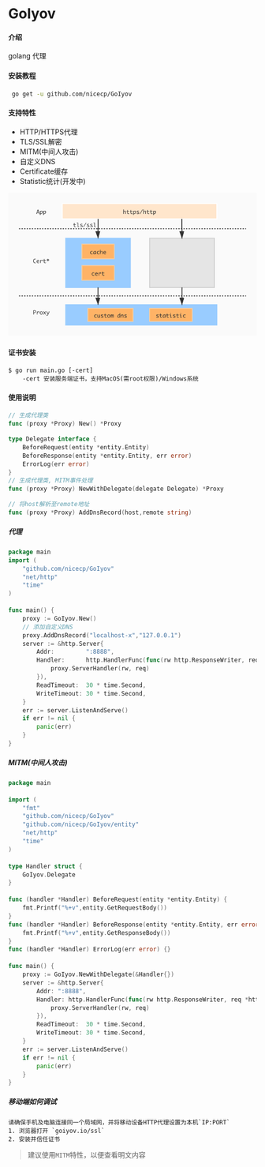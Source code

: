 # GoIyov

#### 介绍
golang 代理


#### 安装教程
```bash
 go get -u github.com/nicecp/GoIyov
```

#### 支持特性
* HTTP/HTTPS代理
* TLS/SSL解密
* MITM(中间人攻击)
* 自定义DNS
* Certificate缓存
* Statistic统计(开发中)

![软件结构图](docs/GoIyov.jpg)

#### 证书安装
```
$ go run main.go [-cert]
    -cert 安装服务端证书，支持MacOS(需root权限)/Windows系统
```

#### 使用说明
```go
// 生成代理类
func (proxy *Proxy) New() *Proxy
```
```go
type Delegate interface {
	BeforeRequest(entity *entity.Entity)
	BeforeResponse(entity *entity.Entity, err error)
	ErrorLog(err error)
}
// 生成代理类, MITM事件处理
func (proxy *Proxy) NewWithDelegate(delegate Delegate) *Proxy
```
```go
// 将host解析至remote地址
func (proxy *Proxy) AddDnsRecord(host,remote string)
```

##### 代理
```go
package main
import (
	"github.com/nicecp/GoIyov"
	"net/http"
	"time"
)

func main() {
	proxy := GoIyov.New()
	// 添加自定义DNS
	proxy.AddDnsRecord("localhost-x","127.0.0.1")
	server := &http.Server{
		Addr:         ":8888",
		Handler:	  http.HandlerFunc(func(rw http.ResponseWriter, req *http.Request) {
			proxy.ServerHandler(rw, req)
		}),
		ReadTimeout:  30 * time.Second,
		WriteTimeout: 30 * time.Second,
	}
	err := server.ListenAndServe()
	if err != nil {
		panic(err)
	}
}
```
##### MITM(中间人攻击)
```go
package main

import (
	"fmt"
	"github.com/nicecp/GoIyov"
	"github.com/nicecp/GoIyov/entity"
	"net/http"
	"time"
)

type Handler struct {
	GoIyov.Delegate
}

func (handler *Handler) BeforeRequest(entity *entity.Entity) {
	fmt.Printf("%+v",entity.GetRequestBody())
}
func (handler *Handler) BeforeResponse(entity *entity.Entity, err error) {
	fmt.Printf("%+v",entity.GetResponseBody())
}
func (handler *Handler) ErrorLog(err error) {}

func main() {
	proxy := GoIyov.NewWithDelegate(&Handler{})
	server := &http.Server{
		Addr: ":8888",
		Handler: http.HandlerFunc(func(rw http.ResponseWriter, req *http.Request) {
			proxy.ServerHandler(rw, req)
		}),
		ReadTimeout:  30 * time.Second,
		WriteTimeout: 30 * time.Second,
	}
	err := server.ListenAndServe()
	if err != nil {
		panic(err)
	}
}
```
##### 移动端如何调试
```
请确保手机及电脑连接同一个局域网，并将移动设备HTTP代理设置为本机`IP:PORT`
1. 浏览器打开 `goiyov.io/ssl`
2. 安装并信任证书
```
> 建议使用`MITM`特性，以便查看明文内容
